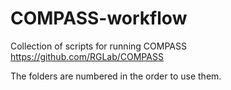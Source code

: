 # COMPASS-workflow
Collection of scripts for running COMPASS https://github.com/RGLab/COMPASS

The folders are numbered in the order to use them.